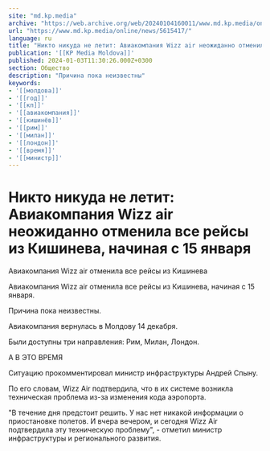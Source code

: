 ```yaml
---
site: "md.kp.media"
archive: "https://web.archive.org/web/20240104160011/www.md.kp.media/online/news/5615417/"
url: "https://www.md.kp.media/online/news/5615417/"
language: ru
title: "Никто никуда не летит: Авиакомпания Wizz air неожиданно отменила все рейсы из Кишинева, начиная с 15 января"
publication: '[[KP Media Moldova]]'
published: 2024-01-03T11:30:26.000Z+0300
section: Общество
description: "Причина пока неизвестны"
keywords:
- '[[молдова]]'
- '[[год]]'
- '[[кп]]'
- '[[авиакомпания]]'
- '[[кишинёв]]'
- '[[рим]]'
- '[[милан]]'
- '[[лондон]]'
- '[[время]]'
- '[[министр]]'
---
```


# Никто никуда не летит: Авиакомпания Wizz air неожиданно отменила все рейсы из Кишинева, начиная с 15 января

Авиакомпания Wizz air отменила все рейсы из Кишинева

Авиакомпания Wizz air отменила все рейсы из Кишинева, начиная с 15 января.

Причина пока неизвестны.

Авиакомпания вернулась в Молдову 14 декабря.

Были доступны три направления: Рим, Милан, Лондон.

А В ЭТО ВРЕМЯ

Ситуацию прокомментировал министр инфраструктуры Андрей Спыну.

По его словам, Wizz Air подтвердила, что в их системе возникла техническая проблема из-за изменения кода аэропорта.

"В течение дня предстоит решить. У нас нет никакой информации о приостановке полетов. И вчера вечером, и сегодня Wizz Air подтвердила эту техническую проблему", - отметил министр инфраструктуры и регионального развития.